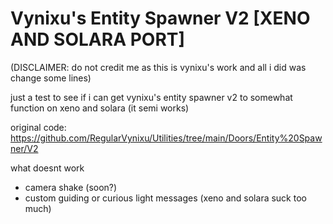 # Vynixu's Entity Spawner V2 [XENO AND SOLARA PORT]
(DISCLAIMER: do not credit me as this is vynixu's work and all i did was change some lines)

just a test to see if i can get vynixu's entity spawner v2 to somewhat function on xeno and solara (it semi works)

original code: https://github.com/RegularVynixu/Utilities/tree/main/Doors/Entity%20Spawner/V2

what doesnt work
  - camera shake (soon?)
  - custom guiding or curious light messages (xeno and solara suck too much)
  
